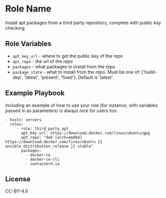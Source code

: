 Role Name
=========

Install apt packages from a third party repository, complete with public
key checking.

Role Variables
--------------

* `apt_key_url` - where to get the public key of the repo
* `apt_repo` - the url of the repo
* `packages` - what packages to install from the repo
* `package_state` - what to install from the repo. Must be one of: ['build-dep', 'latest', 'present', 'fixed']. Default is 'latest'.

Example Playbook
----------------

Including an example of how to use your role (for instance, with variables passed in as parameters) is always nice for users too:

    - hosts: servers
      roles:
         - role: third_party_apt
           apt_key_url: https://download.docker.com/linux/ubuntu/gpg
           apt_repo: "deb [arch=amd64] https://download.docker.com/linux/ubuntu {{ ansible_distribution_release }} stable"
           packages:
             - docker-ce
             - docker-ce-cli
             - containerd.io

License
-------

CC-BY-4.0
